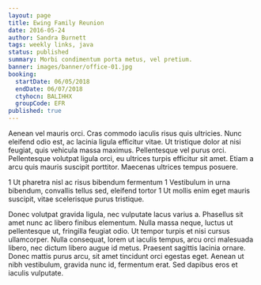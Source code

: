 ```yaml
---
layout: page
title: Ewing Family Reunion
date: 2016-05-24
author: Sandra Burnett
tags: weekly links, java
status: published
summary: Morbi condimentum porta metus, vel pretium.
banner: images/banner/office-01.jpg
booking:
  startDate: 06/05/2018
  endDate: 06/07/2018
  ctyhocn: BALIHHX
  groupCode: EFR
published: true
---
```

Aenean vel mauris orci. Cras commodo iaculis risus quis ultricies. Nunc eleifend odio est, ac lacinia ligula efficitur vitae. Ut tristique dolor at nisi feugiat, quis vehicula massa maximus. Pellentesque vel purus orci. Pellentesque volutpat ligula orci, eu ultrices turpis efficitur sit amet. Etiam a arcu quis mauris suscipit porttitor. Maecenas ultrices tempus posuere.

1 Ut pharetra nisl ac risus bibendum fermentum
1 Vestibulum in urna bibendum, convallis tellus sed, eleifend tortor
1 Ut mollis enim eget mauris suscipit, vitae scelerisque purus tristique.

Donec volutpat gravida ligula, nec vulputate lacus varius a. Phasellus sit amet nunc ac libero finibus elementum. Nulla massa neque, luctus ut pellentesque ut, fringilla feugiat odio. Ut tempor turpis et nisi cursus ullamcorper. Nulla consequat, lorem ut iaculis tempus, arcu orci malesuada libero, nec dictum libero augue id metus. Praesent sagittis lacinia ornare. Donec mattis purus arcu, sit amet tincidunt orci egestas eget. Aenean ut nibh vestibulum, gravida nunc id, fermentum erat. Sed dapibus eros et iaculis vulputate.
